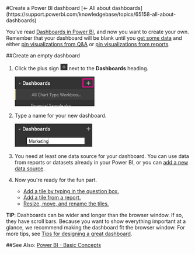 <properties pageTitle="Create a Power BI dashboard" description="Create a Power BI dashboard" services="powerbi" documentationCenter="" authors="v-anpasi" manager="mblythe" editor=""/>
<tags ms.service="powerbi" ms.devlang="NA" ms.topic="article" ms.tgt_pltfrm="NA" ms.workload="powerbi" ms.date="06/26/2015" ms.author="v-anpasi"/>
#Create a Power BI dashboard
[← All about dashboards](https://support.powerbi.com/knowledgebase/topics/65158-all-about-dashboards)

You've read [Dashboards in Power BI](http://support.powerbi.com/knowledgebase/articles/424868-dashboards-in-power-bi), and now you want to create your own. Remember that your dashboard will be blank until you [get some data](http://support.powerbi.com/knowledgebase/articles/434354-get-data) and either [pin visualizations from Q&A](http://support.powerbi.com/knowledgebase/articles/424874-pin-a-tile-to-a-dashboard-from-the-question-box) or [pin visualizations from reports](http://support.powerbi.com/knowledgebase/articles/430323-pin-a-tile-to-a-dashboard-from-a-report).

##Create an empty dashboard

1. Click the plus sign ![](media/powerbi-service-create-a-dashboard/PBI_PlusIcon.png) next to the **Dashboards** heading.

	![](media/powerbi-service-create-a-dashboard/PBI_CreateDashPlusSIgn.png)

2. Type a name for your new dashboard.

	![](media/powerbi-service-create-a-dashboard/PBI_CreateDashNewName.png)  

3. You need at least one data source for your dashboard. You can use data from reports or datasets already in your Power BI, or you can [add a new data source](http://support.powerbi.com/knowledgebase/articles/434354-get-data).

4. Now you're ready for the fun part.  
	-   [Add a tile by typing in the question box.](http://support.powerbi.com/knowledgebase/articles/424874-add-a-tile-to-a-dashboard-from-q-a)
	-   [Add a tile from a report.](http://support.powerbi.com/knowledgebase/articles/430323-add-a-tile-to-a-dashboard-from-a-report)
	-   [Resize, move, and rename the tiles.](http://support.powerbi.com/knowledgebase/articles/424878-edit-a-tile-resize-move-rename-delete)  

**TIP**: Dashboards can be wider and longer than the browser window. If so, they have scroll bars. Because you want to show everything important at a glance, we recommend making the dashboard fit the browser window. For more tips, see [Tips for designing a great dashboard](http://support.powerbi.com/knowledgebase/articles/433616-tips-for-designing-a-great-dashboard).

##See Also:
[Power BI - Basic Concepts](http://support.powerbi.com/knowledgebase/articles/487029-power-bi-preview-basic-concepts)